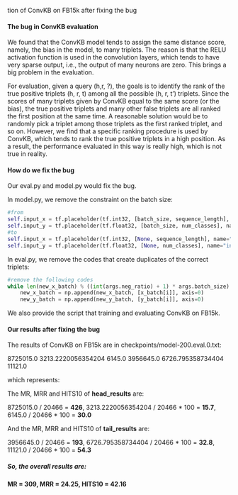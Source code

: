 tion of ConvKB on FB15k after fixing the bug

#### The bug in ConvKB evaluation

We found that the ConvKB model tends to assign the same distance score, namely, the bias in the model,  to many triplets. The reason is that the RELU activation function is used in the convolution layers, which tends to have very sparse output, i.e., the output of many neurons are zero. This brings a big problem in the evaluation.

For evaluation, given a query (h,r, ?), the goals is to identify the rank of the true positive triplets (h, r, t) among all the possible (h, r, t’) triplets. Since the scores of many triplets given by ConvKB equal to the same score (or the bias), the true positive triplets and many other false triplets are all ranked the first position at the same time. A reasonable solution would be to randomly pick a triplet among those triplets as the first ranked triplet, and so on. However,  we find that a specific ranking procedure is used by ConvKB, which tends to rank the true positive triplets in a high position. As a result, the performance evaluated in this way is really high, which is not true in reality.

#### How do we fix the bug

Our eval.py and model.py would fix the bug.

In model.py, we remove the constraint on the batch size:

```python
#from
self.input_x = tf.placeholder(tf.int32, [batch_size, sequence_length], name="input_x")
self.input_y = tf.placeholder(tf.float32, [batch_size, num_classes], name="input_y")
#to
self.input_x = tf.placeholder(tf.int32, [None, sequence_length], name="input_x")
self.input_y = tf.placeholder(tf.float32, [None, num_classes], name="input_y")
```

In eval.py, we remove the codes that create duplicates of the correct triplets:

```python
#remove the following codes
while len(new_x_batch) % ((int(args.neg_ratio) + 1) * args.batch_size) != 0:
    new_x_batch = np.append(new_x_batch, [x_batch[i]], axis=0)
    new_y_batch = np.append(new_y_batch, [y_batch[i]], axis=0)
```

We also provide the script that training and evaluating ConvKB on FB15k.

#### Our results after fixing the bug

The results of ConvKB on FB15k are in checkpoints/model-200.eval.0.txt:

8725015.0 3213.2220056354204 6145.0
3956645.0 6726.795358734404 11121.0

which represents:

The MR, MRR and HITS10 of **head_results** are:

8725015.0 / 20466 = **426**, 3213.2220056354204 / 20466 * 100 = **15.7**, 6145.0 / 20466 * 100 = **30.0**

And the MR, MRR and HITS10 of **tail_results** are:

3956645.0 / 20466 = **193**, 6726.795358734404 / 20466 * 100 = **32.8**, 11121.0 / 20466 * 100 = **54.3**

##### So, the overall results are:

**MR = 309, MRR = 24.25, HITS10 = 42.16**

